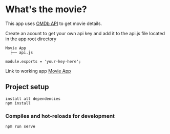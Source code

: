 # What's the movie?

This app uses [OMDb API](http://www.omdbapi.com/) to get movie details.

Create an acount to get your own api key and add it to the api.js file located in the app root directory

```
Movie App
  ├── api.js

module.exports = 'your-key-here';
```

Link to working app [Movie App](https://movie-app-7c499.web.app/#/)

## Project setup

```
install all dependencies
npm install
```

### Compiles and hot-reloads for development

```
npm run serve
```

